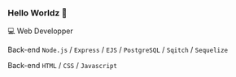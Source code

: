 ### Hello Worldz 👋

💻 Web Developper

Back-end
`Node.js` / `Express` / `EJS` / `PostgreSQL` / `Sqitch` / `Sequelize`

Back-end
`HTML` / `CSS` / `Javascript`
